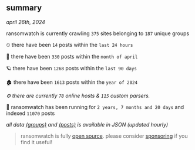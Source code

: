 
## summary
_april 26th, 2024_

ransomwatch is currently crawling `375` sites belonging to `187` unique groups

⏲ there have been `14` posts within the `last 24 hours`

🦈 there have been `330` posts within the `month of april`

🪐 there have been `1268` posts within the `last 90 days`

🏚 there have been `1613` posts within the `year of 2024`

_⚙️ there are currently `78` online hosts & `115` custom parsers._

🦕 ransomwatch has been running for `2 years, 7 months and 20 days` and indexed `11070` posts

_all data  [(groups)](http://ransomwhat.telemetry.ltd/groups) and [(posts)](http://ransomwhat.telemetry.ltd/posts) is available in JSON (updated hourly)_

> ransomwatch is fully [open source](https://github.com/joshhighet/ransomwatch#ransomwatch--). please consider [sponsoring](https://github.com/sponsors/joshhighet) if you find it useful!
